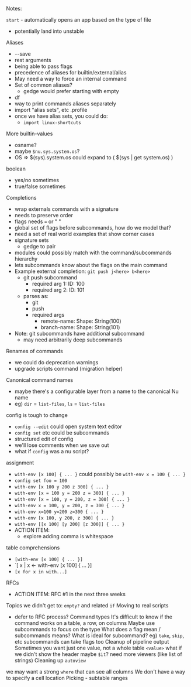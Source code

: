Notes:

`start` - automatically opens an app based on the type of file
* potentially land into unstable

Aliases
* --save
* rest arguments
* being able to pass flags
* precedence of aliases for builtin/external/alias
* May need a way to force an internal command
* Set of common aliases?
  * gedge would prefer starting with empty
* df
* way to print commands aliases separately
* import "alias sets", etc .profile
* once we have alias sets, you could do:
  * `import linux-shortcuts`

More builtin-values
* osname?
* maybe `$nu.sys.system.os`?
* OS => $(sys).system.os could expand to ( $(sys | get system.os) )

boolean
* yes/no sometimes
* true/false sometimes

Completions 
* wrap externals commands with a signature
* needs to preserve order
* flags needs `=` or " "
* global set of flags before subcommands, how do we model that?
* need a set of real world examples that show corner cases
* signature sets 
  * gedge to pair
* modules could possibly match with the command/subcommands hierarchy
* lets subcommands know about the flags on the main command
* Example external completion: `git push j<here> b<here>`
  * git push subcommand
    * required arg 1: ID: 100
    * required arg 2: ID: 101
  * parses as:
    * git
    * push
    * required args
      * remote-name: Shape: String(100)
      * branch-name: Shape: String(101)
* Note: git subcommands have additional subcommand
  * may need arbitrarily deep subcommands

Renames of commands
* we could do deprecation warnings
* upgrade scripts command (migration helper)

Canonical command names
* maybe there's a configurable layer from a name to the canonical Nu name
* eg) `dir` = `list-files`, `ls` = `list-files`

config is tough to change
* `config --edit` could open system text editor
* `config set` etc could be subcommands
* structured edit of config
* we'll lose comments when we save out
* what if `config` was a nu script?

assignment
* `with-env [x 100] { ... }` could possibly be `with-env x = 100 { ... }`
* `config set foo = 100`
* `with-env [x 100 y 200 z 300] { ... }`
* `with-env [x = 100 y = 200 z = 300] { ... }`
* `with-env [x = 100, y = 200, z = 300] { ... }`
* `with-env x = 100, y = 200, z = 300 { ... }`
* `with-env x=100 y=200 z=300 { ... }`
* `with-env [x 100, y 200, z 300] { ... }`
* `with-env [[x 100] [y 200] [z 300]] { ... }`
* ACTION ITEM: 
  * explore adding comma is whitespace  

table comprehensions
* `[with-env [x 100] { ... }]`
* `[ x | x <- with-env [x 100] { ... }]
* `[x for x in with...]`

RFCs
* ACTION ITEM: RFC #1 in the next three weeks

Topics we didn't get to:
`empty?` and related
`if`
Moving to real scripts
* defer to RFC process?
Command types
It's difficult to know if the command works on a table, a row, on columns
Maybe use subcommands to focus on the type
What does a flag mean / subcommands means? What is ideal for subcommand?
eg) `take`, `skip`, etc
subcommands can take flags too
Cleanup of pipeline output
Sometimes you want just one value, not a whole table
`<value>`
what if we didn't show the header
maybe `$it`?
need more viewers (like list of strings)
Cleaning up `autoview`


we may want a strong `where` that can see all columns
We don't have a way to specify a cell location
Picking - subtable ranges


